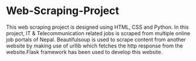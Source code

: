 # Web-Scraping-Project

This web scraping project is designed using HTML, CSS and Python. In this project, IT & Telecommunication related jobs is scraped from multiple online job portals of Nepal.
Beautifulsoup is used to scrape content from another website by making use of urllib which fetches the http response from the website.Flask framework has been used to develop this website. 
